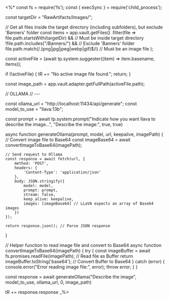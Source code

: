 <%*
const fs = require('fs');
const { execSync } = require('child_process');

const targetDir = "RawArtifacts/Images/";


// Get all files inside the target directory (including subfolders), but exclude 'Banners' folder
const items = app.vault.getFiles()
    .filter(file => 
        file.path.startsWith(targetDir) &&                      // Must be inside target directory
        !file.path.includes("/Banners/") &&                     // Exclude 'Banners' folder
        file.path.match(/\.(png|jpg|jpeg|webp|gif)$/i)          // Must be an image file
    );

const activeFile = (await tp.system.suggester((item) => item.basename, items));

if (!activeFile) {
    tR += "No active image file found.";
    return;
}

const image_path = app.vault.adapter.getFullPath(activeFile.path);

// OLLAMA
// ---

const ollama_url = "http://localhost:11434/api/generate";
const model_to_use = "llava:13b";

const prompt = await tp.system.prompt("Indicate how you want llava to describe the image...",
									  "Describe the image:",
									  true,
									  true)


async function generateOllama(prompt, model, url, keepalive, imagePath) {
	// Convert image file to Base64
	const imageBase64 = await convertImageToBase64(imagePath);

	// Send request to Ollama
	const response = await fetch(url, {
		method: 'POST',
		headers: {
			'Content-Type': 'application/json'
		},
		body: JSON.stringify({
			model: model,
			prompt: prompt,
			stream: false,
			keep_alive: keepalive,
			images: [imageBase64] // LLaVA expects an array of Base64 images
		})
	});

	return response.json(); // Parse JSON response
}

// Helper function to read image file and convert to Base64
async function convertImageToBase64(imagePath) {
	try {
		const imageBuffer = await fs.promises.readFile(imagePath); // Read file as Buffer
		return imageBuffer.toString('base64'); // Convert Buffer to Base64
	} catch (error) {
		console.error("Error reading image file:", error);
		throw error;
	}
}


const response = await generateOllama("Describe the image", model_to_use, ollama_url, 0, image_path)

	
tR += response.response
_%>